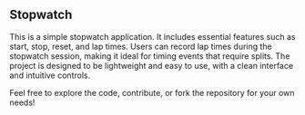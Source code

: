 ## Stopwatch
This is a simple stopwatch application. It includes essential features such as start, stop, reset, and lap times. Users can record lap times during the stopwatch session, making it ideal for timing events that require splits. The project is designed to be lightweight and easy to use, with a clean interface and intuitive controls. 

Feel free to explore the code, contribute, or fork the repository for your own needs!
